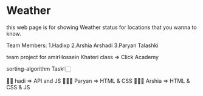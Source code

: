 # Weather
this web page is for showing Weather status for locations that you wanna to know.

Team Members:
1.Hadixp
2.Arshia Arshadi
3.Paryan Talashki

team project for amirHossein Khateri class => Click Academy

sorting-algorithm
Task👇🏻

👨🏻 hadi => API and JS
👩🏻‍🦰 Paryan => HTML & CSS
🧑🏻‍🦱 Arshia => HTML & CSS & JS